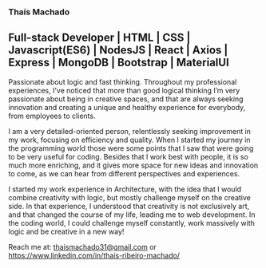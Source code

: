 ### Thaís Machado
## Full-stack Developer | HTML | CSS | Javascript(ES6) | NodesJS | React | Axios | Express | MongoDB | Bootstrap | MaterialUI

Passionate about logic and fast thinking. Throughout my professional experiences, I’ve noticed that more than good logical thinking I’m very passionate about being in creative spaces, and that are always seeking innovation and creating a unique and healthy experience for everybody, from employees to clients.

I am a very detailed-oriented person, relentlessly seeking improvement in my work, focusing on efficiency and quality. When I started my journey in the programming world those were some points that I saw that were going to be very useful for coding. Besides that I work best with people, it is so much more enriching, and it gives more space for new ideas and innovation to come, as we can hear from different perspectives and experiences.

I started my work experience in Architecture, with the idea that I would combine creativity with logic, but mostly challenge myself on the creative side. In that experience, I understood that creativity is not exclusively art, and that changed the course of my life, leading me to web development. In the coding world, I could challenge myself constantly, work massively with logic and be creative in a new way! 



Reach me at:
thaismachado31@gmail.com
or
https://www.linkedin.com/in/thais-ribeiro-machado/
